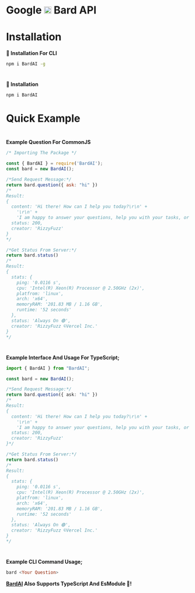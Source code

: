 # Google <a href="https://bard.google.com/"><img src="https://camo.githubusercontent.com/adb54264fe2ad5067d07d0752fc32600b4e6250073b01ce8c386575b431e3f06/68747470733a2f2f7777772e677374617469632e636f6d2f6c616d64612f696d616765732f66617669636f6e5f76315f31353031363063646466663766323934636533302e737667" height="20px"></a> Bard API

#
# Installation
**🔲 Installation For CLI**
```bash
npm i BardAI -g
```
#
**📂 Installation**
```bash
npm i BardAI
```
#
# Quick Example
#

**Example Question For CommonJS**
```js
/* Importing The Package */

const { BardAI } = require('BardAI');
const bard = new BardAI();

/*Send Request Message:*/
return bard.question({ ask: "hi" })
/*
Result:
{
  content: 'Hi there! How can I help you today?\r\n' +
    '\r\n' +
    'I am happy to answer your questions, help you with your tasks, or just have a conversation.',
  status: 200,
  creator: 'RizzyFuzz'
}
*/

/*Get Status From Server:*/
return bard.status()
/*
Result:
{
  stats: {
    ping: '0.0116 s',
    cpu: 'Intel(R) Xeon(R) Processor @ 2.50GHz (2x)',
    platfrom: 'linux',
    arch: 'x64',
    memoryRAM: '201.83 MB / 1.16 GB',
    runtime: '52 seconds'
  },
  status: 'Always On 🟢',
  creator: 'RizzyFuzz ©Vercel Inc.'
}
*/
```
#
**Example Interface And Usage For TypeScript;**
```ts
import { BardAI } from "BardAI";

const bard = new BardAI();

/*Send Request Message:*/
return bard.question({ ask: "hi" })
/*
Result:
{
  content: 'Hi there! How can I help you today?\r\n' +
    '\r\n' +
    'I am happy to answer your questions, help you with your tasks, or just have a conversation.',
  status: 200,
  creator: 'RizzyFuzz'
}*/

/*Get Status From Server:*/
return bard.status()
/*
Result:
{
  stats: {
    ping: '0.0116 s',
    cpu: 'Intel(R) Xeon(R) Processor @ 2.50GHz (2x)',
    platfrom: 'linux',
    arch: 'x64',
    memoryRAM: '201.83 MB / 1.16 GB',
    runtime: '52 seconds'
  },
  status: 'Always On 🟢',
  creator: 'RizzyFuzz ©Vercel Inc.'
}
*/
```
#
**Example CLI Command Usage;**
```hs
bard <Your Question>
```
**[BardAI](https://bard.rizzy.eu.org) Also Supports TypeScript And EsModule 🥳!**
